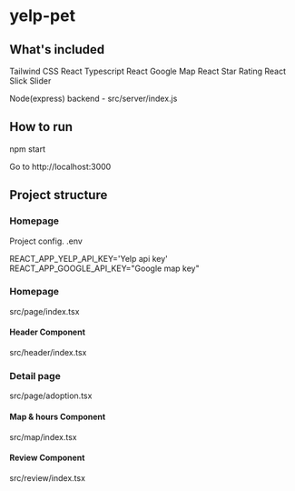 # yelp-pet

## What's included

Tailwind CSS
React Typescript
React Google Map
React Star Rating
React Slick Slider

Node(express) backend  -  src/server/index.js

## How to run

npm start

Go to http://localhost:3000

## Project structure

### Homepage
Project config.
.env

REACT_APP_YELP_API_KEY='Yelp api key'
REACT_APP_GOOGLE_API_KEY="Google map key"

### Homepage
src/page/index.tsx

#### Header Component
src/header/index.tsx

### Detail page
src/page/adoption.tsx

#### Map & hours Component
src/map/index.tsx

#### Review Component
src/review/index.tsx